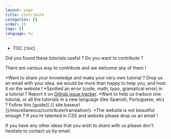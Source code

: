 ```yaml
---
layout: page
title: Contribute
categories: []
order: 15
tags: []
language: hu
---
```


* TOC
{:toc}

Did you found these tutorials useful ?
Do you want to contribute ?

There are various way to contribute and we welcome any of them !

*Want to share your knowledge and make your very own tutorial ? Drop us an email with your idea, we would be more than happy to help you, and host it on the website !
*Spotted an error (code, math, typo, gramatical error) in a tutorial ? Report it on [Github issue tracker](https://github.com/opengl-tutorials/ogl).
*Want to help us traduce one tutorial, or all the tutorials in a new language (like Spanish, Portuguese, etc) ? Follow this [guide]( {{ site.baseurl }}/miscellaneous/contribute/translation/).
*The website is not beautiful enough ? If you're talented in CSS and website please drop us an email !

If you have any other ideas that you wish to share with us please don't hesitate to contact us by email.
